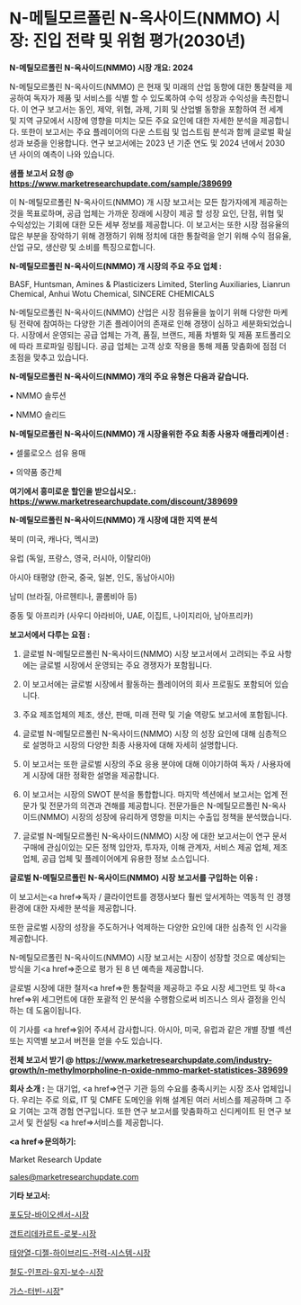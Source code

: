 # N-메틸모르폴린 N-옥사이드(NMMO) 시장: 진입 전략 및 위험 평가(2030년)

<strong>N-메틸모르폴린 N-옥사이드(NMMO) 시장 개요: 2024</strong>

N-메틸모르폴린 N-옥사이드(NMMO) 은 현재 및 미래의 산업 동향에 대한 통찰력을 제공하여 독자가 제품 및 서비스를 식별 할 수 있도록하여 수익 성장과 수익성을 촉진합니다. 이 연구 보고서는 동인, 제약, 위협, 과제, 기회 및 산업별 동향을 포함하여 전 세계 및 지역 규모에서 시장에 영향을 미치는 모든 주요 요인에 대한 자세한 분석을 제공합니다. 또한이 보고서는 주요 플레이어의 다운 스트림 및 업스트림 분석과 함께 글로벌 확실성과 보증을 인용합니다. 연구 보고서에는 2023 년 기준 연도 및 2024 년에서 2030 년 사이의 예측이 나와 있습니다.



<strong>샘플 보고서 요청 @ <a href=https://www.marketresearchupdate.com/sample/389699>https://www.marketresearchupdate.com/sample/389699</a></strong>

이 N-메틸모르폴린 N-옥사이드(NMMO) 개 시장 보고서는 모든 참가자에게 제공하는 것을 목표로하며, 공급 업체는 가까운 장래에 시장이 제공 할 성장 요인, 단점, 위협 및 수익성있는 기회에 대한 모든 세부 정보를 제공합니다. 이 보고서는 또한 시장 점유율의 많은 부분을 장악하기 위해 경쟁하기 위해 정치에 대한 통찰력을 얻기 위해 수익 점유율, 산업 규모, 생산량 및 소비를 특징으로합니다.



<strong>N-메틸모르폴린 N-옥사이드(NMMO) 개 시장의 주요 주요 업체 :</strong>

BASF, Huntsman, Amines & Plasticizers Limited, Sterling Auxiliaries, Lianrun Chemical, Anhui Wotu Chemical, SINCERE CHEMICALS

N-메틸모르폴린 N-옥사이드(NMMO) 산업은 시장 점유율을 높이기 위해 다양한 마케팅 전략에 참여하는 다양한 기존 플레이어의 존재로 인해 경쟁이 심하고 세분화되었습니다. 시장에서 운영되는 공급 업체는 가격, 품질, 브랜드, 제품 차별화 및 제품 포트폴리오에 따라 프로파일 링됩니다. 공급 업체는 고객 상호 작용을 통해 제품 맞춤화에 점점 더 초점을 맞추고 있습니다.



<strong>N-메틸모르폴린 N-옥사이드(NMMO) 개의 주요 유형은 다음과 같습니다.</strong>

• NMMO 솔루션

• NMMO 솔리드



<strong>N-메틸모르폴린 N-옥사이드(NMMO) 개 시장을위한 주요 최종 사용자 애플리케이션 :</strong>

• 셀룰로오스 섬유 용매

• 의약품 중간체



<strong>여기에서 흥미로운 할인을 받으십시오.: <a href=https://www.marketresearchupdate.com/discount/389699>https://www.marketresearchupdate.com/discount/389699</a></strong>



<strong>N-메틸모르폴린 N-옥사이드(NMMO) 개 시장에 대한 지역 분석</strong>

북미 (미국, 캐나다, 멕시코)

유럽 (독일, 프랑스, 영국, 러시아, 이탈리아)

아시아 태평양 (한국, 중국, 일본, 인도, 동남아시아)

남미 (브라질, 아르헨티나, 콜롬비아 등)

중동 및 아프리카 (사우디 아라비아, UAE, 이집트, 나이지리아, 남아프리카)



<strong>보고서에서 다루는 요점 :</strong>

1. 글로벌 N-메틸모르폴린 N-옥사이드(NMMO) 시장 보고서에서 고려되는 주요 사항에는 글로벌 시장에서 운영되는 주요 경쟁자가 포함됩니다.

2. 이 보고서에는 글로벌 시장에서 활동하는 플레이어의 회사 프로필도 포함되어 있습니다.

3. 주요 제조업체의 제조, 생산, 판매, 미래 전략 및 기술 역량도 보고서에 포함됩니다.

4. 글로벌 N-메틸모르폴린 N-옥사이드(NMMO) 시장 의 성장 요인에 대해 심층적으로 설명하고 시장의 다양한 최종 사용자에 대해 자세히 설명합니다.

5. 이 보고서는 또한 글로벌 시장의 주요 응용 분야에 대해 이야기하여 독자 / 사용자에게 시장에 대한 정확한 설명을 제공합니다.

6. 이 보고서는 시장의 SWOT 분석을 통합합니다. 마지막 섹션에서 보고서는 업계 전문가 및 전문가의 의견과 견해를 제공합니다. 전문가들은 N-메틸모르폴린 N-옥사이드(NMMO) 시장의 성장에 유리하게 영향을 미치는 수출입 정책을 분석했습니다.

7. 글로벌 N-메틸모르폴린 N-옥사이드(NMMO) 시장 에 대한 보고서는이 연구 문서 구매에 관심이있는 모든 정책 입안자, 투자자, 이해 관계자, 서비스 제공 업체, 제조업체, 공급 업체 및 플레이어에게 유용한 정보 소스입니다.



<strong>글로벌 N-메틸모르폴린 N-옥사이드(NMMO) 시장 보고서를 구입하는 이유 :</strong>

이 보고서는<a href=>독자 / 클</a>라이언트를 경쟁사보다 훨씬 앞서게하는 역동적 인 경쟁 환경에 대한 자세한 분석을 제공합니다.

또한 글로벌 시장의 성장을 주도하거나 억제하는 다양한 요인에 대한 심층적 인 시각을 제공합니다.

N-메틸모르폴린 N-옥사이드(NMMO) 시장 보고서는 시장이 성장할 것으로 예상되는 방식을 기<a href=>준으로</a> 평가 된 8 년 예측을 제공합니다.

글로벌 시장에 대한 철저<a href=>한 통찰력</a>을 제공하고 주요 시장 세그먼트 및 하<a href=>위 세그</a>먼트에 대한 포괄적 인 분석을 수행함으로써 비즈니스 의사 결정을 인식하는 데 도움이됩니다.

이 기사를 <a href=>읽어 주</a>셔서 감사합니다. 아시아, 미국, 유럽과 같은 개별 장별 섹션 또는 지역별 보고서 버전을 얻을 수도 있습니다.



<strong>전체 보고서 받기 @ <a href=https://www.marketresearchupdate.com/industry-growth/n-methylmorpholine-n-oxide-nmmo-market-statistices-389699>https://www.marketresearchupdate.com/industry-growth/n-methylmorpholine-n-oxide-nmmo-market-statistices-389699</a></strong>



<strong>회사 소개 :</strong>
는 대기업, <a href=>연구 기</a>관 등의 수요를 충족시키는 시장 조사 업체입니다. 우리는 주로 의료, IT 및 CMFE 도메인을 위해 설계된 여러 서비스를 제공하며 그 주요 기여는 고객 경험 연구입니다. 또한 연구 보고서를 맞춤화하고 신디케이트 된 연구 보고서 및 컨설팅 <a href=>서비</a>스를 제공합니다.



<strong><a href=>문의하기:</a></strong>

Market Research Update

sales@marketresearchupdate.com



<strong>기타 보고서:</strong>

<a href=https://www.linkedin.com/pulse/포도당-바이오센서-시장-규모-및-성장-2023-trend-tracking-tips-360-analysis/>포도당-바이오센서-시장</a>

<a href=https://www.linkedin.com/pulse/갠트리데카르트-로봇-시장-현재-및-미래-성장-2029-consumer-connection-compendium-ana-gwu0f/>갠트리데카르트-로봇-시장</a>

<a href=https://www.linkedin.com/pulse/태양열-디젤-하이브리드-전력-시스템-시장-규모-및-성장-2023-analytics-alchemy-360-analysis-ajhof/>태양열-디젤-하이브리드-전력-시스템-시장</a>

<a href=https://www.linkedin.com/pulse/철도-인프라-유지-보수-시장-경쟁-분석-및-성장-잠재력-2030-analytics-alchemy-360-analysis-ecgcf/>철도-인프라-유지-보수-시장</a>

<a href=https://www.linkedin.com/pulse/가스-터빈-시장-동향-및-성장-전망-survey-savvy-insights-360-analysis-nb2wf/>가스-터빈-시장</a>"

